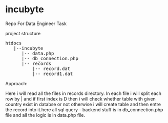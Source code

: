# incubyte
Repo For Data Engineer Task



project structure
<pre>
htdocs
   |--incubyte
      |-- data.php
      |-- db_connection.php
      |-- records
          |-- record.dat
          |-- record1.dat
</pre>     
Approach:

Here i will read all the files in records directory. In each file i will split each row by | and if first index is D then i will check  whether table with given country  exist in 
databse or not otherwise i will create table and then entre the record into it.here all sql query - backend stuff is in db_connection.php file and all the logic is in data.php file.

